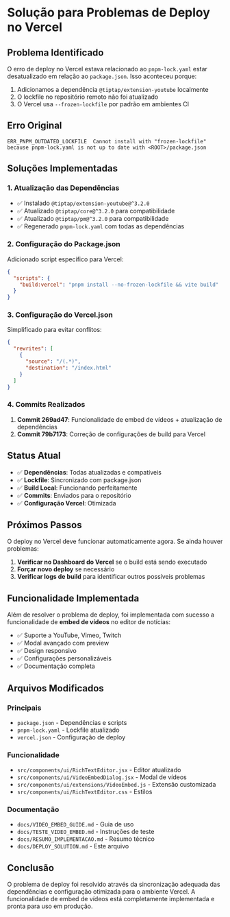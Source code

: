 # Solução para Problemas de Deploy no Vercel

## Problema Identificado

O erro de deploy no Vercel estava relacionado ao `pnpm-lock.yaml` estar desatualizado em relação ao `package.json`. Isso aconteceu porque:

1. Adicionamos a dependência `@tiptap/extension-youtube` localmente
2. O lockfile no repositório remoto não foi atualizado
3. O Vercel usa `--frozen-lockfile` por padrão em ambientes CI

## Erro Original
```
ERR_PNPM_OUTDATED_LOCKFILE  Cannot install with "frozen-lockfile" because pnpm-lock.yaml is not up to date with <ROOT>/package.json
```

## Soluções Implementadas

### 1. Atualização das Dependências
- ✅ Instalado `@tiptap/extension-youtube@^3.2.0`
- ✅ Atualizado `@tiptap/core@^3.2.0` para compatibilidade
- ✅ Atualizado `@tiptap/pm@^3.2.0` para compatibilidade
- ✅ Regenerado `pnpm-lock.yaml` com todas as dependências

### 2. Configuração do Package.json
Adicionado script específico para Vercel:
```json
{
  "scripts": {
    "build:vercel": "pnpm install --no-frozen-lockfile && vite build"
  }
}
```

### 3. Configuração do Vercel.json
Simplificado para evitar conflitos:
```json
{
  "rewrites": [
    {
      "source": "/(.*)",
      "destination": "/index.html"
    }
  ]
}
```

### 4. Commits Realizados
1. **Commit 269ad47**: Funcionalidade de embed de vídeos + atualização de dependências
2. **Commit 79b7173**: Correção de configurações de build para Vercel

## Status Atual

- ✅ **Dependências**: Todas atualizadas e compatíveis
- ✅ **Lockfile**: Sincronizado com package.json
- ✅ **Build Local**: Funcionando perfeitamente
- ✅ **Commits**: Enviados para o repositório
- ✅ **Configuração Vercel**: Otimizada

## Próximos Passos

O deploy no Vercel deve funcionar automaticamente agora. Se ainda houver problemas:

1. **Verificar no Dashboard do Vercel** se o build está sendo executado
2. **Forçar novo deploy** se necessário
3. **Verificar logs de build** para identificar outros possíveis problemas

## Funcionalidade Implementada

Além de resolver o problema de deploy, foi implementada com sucesso a funcionalidade de **embed de vídeos** no editor de notícias:

- ✅ Suporte a YouTube, Vimeo, Twitch
- ✅ Modal avançado com preview
- ✅ Design responsivo
- ✅ Configurações personalizáveis
- ✅ Documentação completa

## Arquivos Modificados

### Principais
- `package.json` - Dependências e scripts
- `pnpm-lock.yaml` - Lockfile atualizado
- `vercel.json` - Configuração de deploy

### Funcionalidade
- `src/components/ui/RichTextEditor.jsx` - Editor atualizado
- `src/components/ui/VideoEmbedDialog.jsx` - Modal de vídeos
- `src/components/ui/extensions/VideoEmbed.js` - Extensão customizada
- `src/components/ui/RichTextEditor.css` - Estilos

### Documentação
- `docs/VIDEO_EMBED_GUIDE.md` - Guia de uso
- `docs/TESTE_VIDEO_EMBED.md` - Instruções de teste
- `docs/RESUMO_IMPLEMENTACAO.md` - Resumo técnico
- `docs/DEPLOY_SOLUTION.md` - Este arquivo

## Conclusão

O problema de deploy foi resolvido através da sincronização adequada das dependências e configuração otimizada para o ambiente Vercel. A funcionalidade de embed de vídeos está completamente implementada e pronta para uso em produção.
